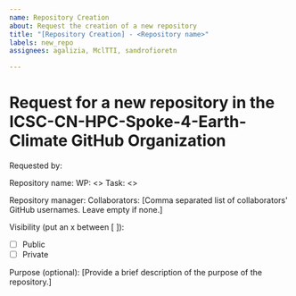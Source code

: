 ```yaml
---
name: Repository Creation
about: Request the creation of a new repository
title: "[Repository Creation] - <Repository name>"
labels: new_repo
assignees: agalizia, MclTTI, sandrofioretn

---
```


# Request for a new repository in the ICSC-CN-HPC-Spoke-4-Earth-Climate GitHub Organization

Requested by: <Your Name>

Repository name: <Repository name>
WP: <>
Task: <>

Repository manager: <GitHub username of the repository manager>
Collaborators: [Comma separated list of collaborators' GitHub usernames. Leave empty if none.]

Visibility (put an x between [ ]): 
- [ ] Public
- [ ] Private

Purpose (optional): [Provide a brief description of the purpose of the repository.]
